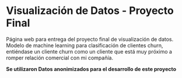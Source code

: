 # Visualización de Datos - Proyecto Final

Página web para entrega del proyecto final de visualización de datos. Modelo de machine learning para clasificación de clientes churn, entiéndase un cliente churn como un cliente que está muy próximo a romper relación comercial con mi compañía.

**Se utilizaron Datos anonimizados para el desarrollo de este proyecto**
